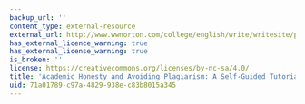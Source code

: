 ```yaml
---
backup_url: ''
content_type: external-resource
external_url: http://www.wwnorton.com/college/english/write/writesite/plagiarism_tutorial/research_plagiarism_1.aspx
has_external_licence_warning: true
has_external_license_warning: true
is_broken: ''
license: https://creativecommons.org/licenses/by-nc-sa/4.0/
title: 'Academic Honesty and Avoiding Plagiarism: A Self-Guided Tutorial'
uid: 71a01789-c97a-4829-938e-c83b8015a345
---
```

